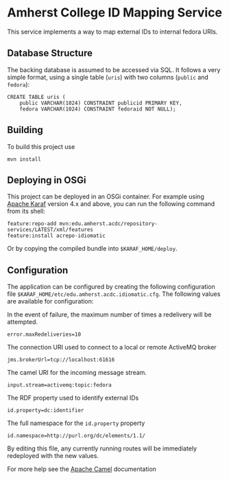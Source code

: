 Amherst College ID Mapping Service
==================================

This service implements a way to map external IDs to internal fedora URIs.

Database Structure
------------------

The backing database is assumed to be accessed via SQL. It follows a very simple
format, using a single table (`uris`) with two columns (`public` and `fedora`):

    CREATE TABLE uris (
        public VARCHAR(1024) CONSTRAINT publicid PRIMARY KEY,
        fedora VARCHAR(1024) CONSTRAINT fedoraid NOT NULL);

Building
--------

To build this project use

    mvn install

Deploying in OSGi
-----------------

This project can be deployed in an OSGi container. For example using
[Apache Karaf](http://karaf.apache.org) version 4.x and above, you can run the following
command from its shell:

    feature:repo-add mvn:edu.amherst.acdc/repository-services/LATEST/xml/features
    feature:install acrepo-idiomatic

Or by copying the compiled bundle into `$KARAF_HOME/deploy`.

Configuration
-------------

The application can be configured by creating the following configuration
file `$KARAF_HOME/etc/edu.amherst.acdc.idiomatic.cfg`. The following values
are available for configuration:

In the event of failure, the maximum number of times a redelivery will be attempted.

    error.maxRedeliveries=10

The connection URI used to connect to a local or remote ActiveMQ broker

    jms.brokerUrl=tcp://localhost:61616

The camel URI for the incoming message stream.

    input.stream=activemq:topic:fedora

The RDF property used to identify external IDs

    id.property=dc:identifier

The full namespace for the `id.property` property

    id.namespace=http://purl.org/dc/elements/1.1/

By editing this file, any currently running routes will be immediately redeployed
with the new values.

For more help see the [Apache Camel](http://camel.apache.org) documentation

